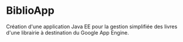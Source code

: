 BiblioApp
=========

Création d'une application Java EE pour la gestion simplifiée des livres d'une librairie à destination du Google App Engine.
